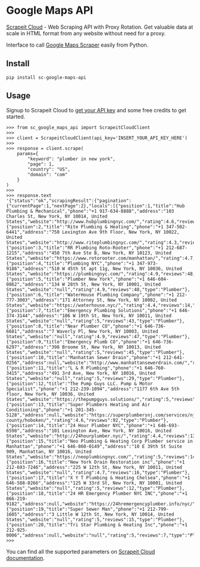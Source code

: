 # Google Maps API
[Scrapeit Cloud](https://scrape-it.cloud/) - Web Scraping API with Proxy Rotation. Get valuable data at scale in HTML format from any website without need for a proxy.

Interface to call [Google Maps Scraper](https://scrape-it.cloud/google-maps-scraper) easily from Python.

## Install

    pip install sc-google-maps-api

## Usage
Signup to Scrapeit Cloud to  [get your API key](https://app.scrape-it.cloud/sign-up)  and some free credits to get started.

    >>> from sc_google_maps_api import ScrapeitCloudClient
    >>>
    >>> client = ScrapeitCloudClient(api_key='INSERT_YOUR_API_KEY_HERE')
    >>>
    >>> response = client.scrape(
        params={
            "keyword": "plumber in new york",
            "page": 1,
            "country": "US",
            "domain": "com"
        }
    )
    >>>
    >>> response.text
    '{"status":"ok","scrapingResult":{"pagination":{"currentPage":1,"nextPage":2},"locals":[{"position":1,"title":"Hub Plumbing & Mechanical","phone":"+1 917-634-8888","address":"103 Charles St, New York, NY 10014, United States","website":"http://www.hubplumbingnyc.com/","rating":4.6,"reviews":53,"type":"Plumber"},{"position":2,"title":"Rite Plumbing & Heating","phone":"+1 347-502-6441","address":"750 Lexington Ave 9th Floor, New York, NY 10022, United States","website":"http://www.riteplumbingnyc.com/","rating":4.3,"reviews":37,"type":"Plumber"},{"position":3,"title":"RR Plumbing Roto-Rooter","phone":"+1 212-687-1215","address":"450 7th Ave Ste B, New York, NY 10123, United States","website":"https://www.rotorooter.com/manhattan/","rating":4.7,"reviews":702,"type":"Plumber"},{"position":4,"title":"Plumbing NYC","phone":"+1 347-973-9186","address":"510 W 45th St apt 11g, New York, NY 10036, United States","website":"https://plumbingnyc.com/","rating":4.9,"reviews":48,"type":"Plumber"},{"position":5,"title":"Plumber New York","phone":"+1 646-604-0862","address":"134 W 28th St, New York, NY 10001, United States","website":"null","rating":4.9,"reviews":48,"type":"Plumber"},{"position":6,"title":"WaterHouse Plumbing Company","phone":"+1 212-777-3003","address":"171 Attorney St, New York, NY 10002, United States","website":"https://waterhouse.nyc/","rating":4.4,"reviews":14,"type":"Plumber"},{"position":7,"title":"Emergency Plumbing Solutions","phone":"+1 646-374-3144","address":"106 W 19th St, New York, NY 10011, United States","website":"null","rating":5,"reviews":43,"type":"Plumber"},{"position":8,"title":"Near Plumber CO","phone":"+1 646-736-6681","address":"7 Waverly Pl, New York, NY 10003, United States","website":"null","rating":4.9,"reviews":47,"type":"Plumber"},{"position":9,"title":"Emergency Plumb CO","phone":"+1 646-736-6297","address":"398 Broome St, New York, NY 10013, United States","website":"null","rating":5,"reviews":45,"type":"Plumber"},{"position":10,"title":"Manhattan Sewer Drain","phone":"+1 212-641-0256","address":null,"website":"http://www.manhattansewerdrain.com/","rating":4.9,"reviews":28,"type":"Plumber"},{"position":11,"title":"L & R Plumbing","phone":"+1 646-760-3415","address":"491 3rd Ave, New York, NY 10016, United States","website":"null","rating":5,"reviews":29,"type":"Plumber"},{"position":12,"title":"The Pump Guys LLC. Pump & Motor Specialist","phone":"+1 212-239-1094","address":"1177 6th Ave 5th floor, New York, NY 10036, United States","website":"https://thepumpguys.solutions/","rating":5,"reviews":42,"type":"Plumber"},{"position":13,"title":"Super Plumbers Heating and Air Conditioning","phone":"+1 201-345-5128","address":null,"website":"https://superplumbersnj.com/services/nj/hudson-county/hoboken/","rating":4.6,"reviews":92,"type":"Plumber"},{"position":14,"title":"24 Hour Plumber NYC","phone":"+1 646-693-6598","address":"101 Lexington Ave, New York, NY 10016, United States","website":"http://24hourplumber.nyc/","rating":4.4,"reviews":13,"type":"Plumber"},{"position":15,"title":"Neo Plumbing & Heating Corp Plumber service in Manhattan","phone":"+1 646-860-0149","address":"10 E 39th St Suite 909, Manhattan, NY 10016, United States","website":"https://neoplumbingnyc.com/","rating":5,"reviews":14,"type":"Plumber"},{"position":16,"title":"New York Drain Restoration inc","phone":"+1 212-693-7246","address":"225 W 12th St, New York, NY 10011, United States","website":"null","rating":4.7,"reviews":16,"type":"Plumber"},{"position":17,"title":"X Y T Plumbing & Heating Chelsea","phone":"+1 646-588-0266","address":"125 W 33rd St, New York, NY 10001, United States","website":"null","rating":5,"reviews":12,"type":"Plumber"},{"position":18,"title":"24 HR Emergency Plumber NYC INC","phone":"+1 866-219-9182","address":null,"website":"https://24hremergencyplumber.info/nyc/","rating":5,"reviews":45,"type":"Plumber"},{"position":19,"title":"Super Sewer Man","phone":"+1 212-799-1605","address":"3 Little W 12th St, New York, NY 10014, United States","website":"null","rating":5,"reviews":15,"type":"Plumber"},{"position":20,"title":"Tri Star Plumbing & Heating Inc","phone":"+1 212-925-0006","address":null,"website":"null","rating":5,"reviews":7,"type":"Plumber"}]}}'
    >>>

You can find all the supported parameters on [Scrapeit Cloud documentation](https://scrape-it.cloud/docs/).
